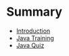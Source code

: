 # Summary

* [Introduction](README.md)
* [Java Training](JavaTraining/README.md)
* [Java Quiz](research.md)

